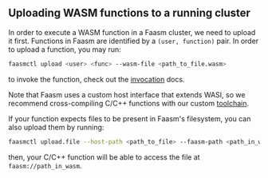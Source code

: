 ## Uploading WASM functions to a running cluster

In order to execute a WASM function in a Faasm cluster, we need to upload it
first. Functions in Faasm are identified by a `(user, function)` pair. In order
to upload a function, you may run:

```bash
faasmctl upload <user> <func> --wasm-file <path_to_file.wasm>
```

to invoke the function, check out the [invocation](invoke.md) docs.

Note that Faasm uses a custom host interface that extends WASI, so we recommend
cross-compiling C/C++ functions with our custom [toolchain](
https://github.com/faasm/cpp).

If your function expects files to be present in Faasm's filesystem, you can
also upload them by running:

```bash
faasmctl upload.file --host-path <path_to_file> --faasm-path <path_in_wasm>
```

then, your C/C++ function will be able to access the file at
`faasm://path_in_wasm`.

